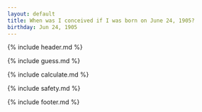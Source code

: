 ```yaml
---
layout: default
title: When was I conceived if I was born on June 24, 1905?
birthday: Jun 24, 1905
---
```


{% include header.md %}

{% include guess.md %}

{% include calculate.md %}

{% include safety.md %}

{% include footer.md %}



